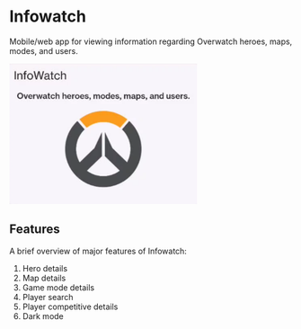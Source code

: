 # Infowatch

Mobile/web app for viewing information regarding Overwatch heroes, maps, modes, and users.

<img src="./media/screenshot1.png" height=250px>

## Features

A brief overview of major features of Infowatch:

1. Hero details
2. Map details
3. Game mode details
4. Player search
5. Player competitive details
6. Dark mode

<!-- ### Hero details

### Map details

### Game mode details

## Screenshots

## Video -->
